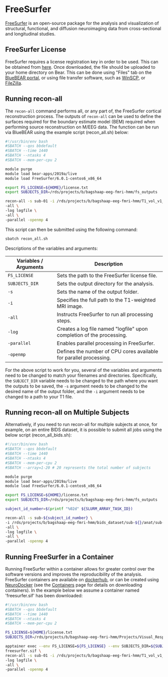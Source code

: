 # FreeSurfer

[FreeSurfer](https://surfer.nmr.mgh.harvard.edu/) is an open-source package for the analysis and visualization of structural, functional, and diffusion neuroimaging data from cross-sectional and longitudinal studies.

## FreeSurfer License
FreeSurfer requires a license registration key in order to be used. This can be obtained from [here](https://surfer.nmr.mgh.harvard.edu/registration.html). Once downloaded, the file should be uploaded to your home directory on Bear. This can be done using "Files" tab on the [BlueBEAR portal](https://portal.bear.bham.ac.uk/), or using file transfer software, such as [WinSCP](https://winscp.net/eng/index.php), or [FileZilla](https://filezilla-project.org/). 

## Running recon-all
The `recon-all` command performs all, or any part of, the FreeSurfer cortical reconstruction process. The outputs of `recon-all` can be used to define the surfaces required for the boundary estimate model (BEM) required when performing source reconstruction on M/EEG data. The function can be run via BlueBEAR using the example script (recon_all.sh) below:

``` bash
#!/usr/bin/env bash
#SBATCH --qos bbdefault
#SBATCH --time 1440
#SBATCH --ntasks 4
#SBATCH --mem-per-cpu 2

module purge
module load bear-apps/2019a/live
module load FreeSurfer/6.0.1-centos6_x86_64

export FS_LICENSE=${HOME}/license.txt
export SUBJECTS_DIR=/rds/projects/b/bagshaap-eeg-fmri-hmm/fs_outputs

recon-all -s sub-01 -i /rds/projects/b/bagshaap-eeg-fmri-hmm/T1_vol_v1_5.nii.gz \
-all \ 
-log logfile \ 
-all \
-parallel -openmp 4
```

This script can then be submitted using the following command:

``` bash
sbatch recon_all.sh
```

Descriptions of the variables and arguments:

| Variables / Arguments       | Description                                                           |
|----------------|-----------------------------------------------------------------------|
| `FS_LICENSE`   | Sets the path to the FreeSurfer license file.                         |
| `SUBJECTS_DIR` | Sets the output directory for the analysis.                           |
| `-s`           | Sets the name of the output folder.                                   |
| `-i`           | Specifies the full path to the T1-weighted MRI image.                 |
| `-all`         | Instructs FreeSurfer to run all processing steps.                     |
| `-log`         | Creates a log file named "logfile" upon completion of the processing. |
| `-parallel`    | Enables parallel processing in FreeSurfer.                            |
| `-openmp`      | Defines the number of CPU cores available for parallel processing.    |

For the above script to work for you, several of the variables and arguments need to be changed to match your filenames and directories. Specifically, the `SUBJECT_DIR` variable needs to be changed to the path where you want the outputs to be saved, the `-s` argument needs to be changed to the desired name of the output folder, and the `-i` argument needs to be changed to a path to your T1 file. 

## Running recon-all on Multiple Subjects

Alternatively, if you need to run recon-all for multiple subjects at once, for example, on an entire BIDS dataset, it is possible to submit all jobs using the below script (recon_all_bids.sh):

``` bash
#!/usr/bin/env bash
#SBATCH --qos bbdefault
#SBATCH --time 1440
#SBATCH --ntasks 4
#SBATCH --mem-per-cpu 2
#SBATCH --array=1-20 # 20 represents the total number of subjects

module purge
module load bear-apps/2019a/live
module load FreeSurfer/6.0.1-centos6_x86_64

export FS_LICENSE=${HOME}/license.txt
export SUBJECTS_DIR=/rds/projects/b/bagshaap-eeg-fmri-hmm/fs_outputs

subject_id_number=$(printf "%02d" ${SLURM_ARRAY_TASK_ID})

recon-all -s sub-${subject_id_number} \
-i /rds/projects/b/bagshaap-eeg-fmri-hmm/bids_dataset/sub-${}/anat/sub-${subject_id_number}_T1w.nii.gz  \
-all \ 
-log logfile \ 
-all \
-parallel -openmp 4
```

## Running FreeSurfer in a Container
Running FreeSurfer within a container allows for greater control over the software versions and improves the reproducibility of the analysis. FreeSurfer containers are available on [dockerhub](https://hub.docker.com/r/freesurfer/freesurfer/tags), or can be created using [NeuroDocker](https://github.com/ReproNim/neurodocker) (see the [Containers](../containers/containers.md) page for details on downloading containers). In the example below we assume a container named 'freesurfer.sif' has been downloaded:

``` bash
#!/usr/bin/env bash
#SBATCH --qos bbdefault
#SBATCH --time 1440
#SBATCH --ntasks 4
#SBATCH --mem-per-cpu 2

FS_LICENSE=${HOME}/license.txt
SUBJECTS_DIR=/rds/projects/b/bagshaap-eeg-fmri-hmm/Projects/Visual_Response_Variability/fs_outputs

apptainer exec --env FS_LICENSE=${FS_LICENSE} --env SUBJECTS_DIR=${SUBJECTS_DIR} \
freesurfer.sif \
recon-all -s sub-01 -i /rds/projects/b/bagshaap-eeg-fmri-hmm/T1_vol_v1_5.nii.gz \
-log logfile \ 
-all \
-parallel -openmp 4
```
